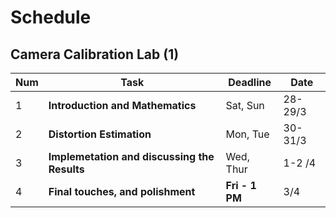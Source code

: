 # Schedule

## Camera Calibration Lab (1)

Num | Task | Deadline | Date
--- | --- | --- | --- 
1 | **Introduction and Mathematics** | Sat, Sun | 28-29/3
2 | **Distortion Estimation** | Mon, Tue | 30-31/3 
3 | **Implemetation and discussing the Results** | Wed, Thur  | 1-2 /4 
4 | **Final touches, and polishment** | **Fri - 1 PM** | 3/4 
